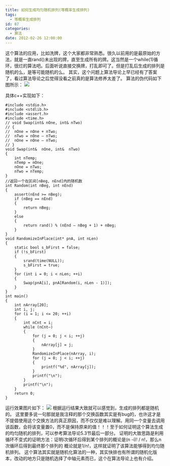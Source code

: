 ```yaml
---
title: 如何生成均匀随机排列(等概率生成排列)
tags:
  - 等概率生成排列
id: 87
categories:
  - 算法
date: 2012-02-26 12:00:00
---
```


这个算法的应用，比如洗牌，这个大家都非常熟悉。很久以前用的是最原始的方法，就是一直rand()未出现的牌，直至生成所有的牌。这当然是一个while(1)循环，很烂的算法吧。后面听说直接交换牌，打乱即可了。但是打乱后生成的排列是随机的么，是等可能随机的么。
其实，这个问题上算法导论上早已经有了答案了，看过算法导论之后觉得没看之前真的是算法修养太差了。
算法的伪代码如下图所示：
![](https://c6.staticflickr.com/8/7645/27410389005_f5ea860442_o.jpg)

具体c++实现如下：

``` stylus
#include <stdio.h>
#include <stdlib.h>
#include <assert.h>
#include <time.h>
// void Swap(int& nOne, int& nTwo)
// {
//  nOne = nOne + nTwo;
//  nTwo = nOne – nTwo;
//  nOne = nOne – nTwo;
// }
void Swap(int&  nOne, int&  nTwo)
{
    int nTemp;
    nTemp = nOne;
    nOne = nTwo;
    nTwo = nTemp;
}
//返回一个在区间[nBeg, nEnd]内的随机数
int Random(int nBeg, int nEnd)
{
    assert(nEnd >= nBeg);
    if (nBeg == nEnd)
    {
        return nBeg;
    }
    else
    {
        return rand() % (nEnd – nBeg + 1) + nBeg;
    }
}
void RandomizeInPlace(int* pnA, int nLen)
{
    static bool s_bFirst = false;
    if (!s_bFirst)
    {
        srand(time(NULL));
        s_bFirst = true;
    }
    for (int i = 0; i < nLen; ++i)
    {
        Swap(pnA[i], pnA[Random(i, nLen - 1)]);
    }
}
int main()
{
    int nArray[20];
    int i, j;
    for (i = 1; i <= 20; ++i)
    {
        int nCnt = i;
        while (nCnt–)
        {
            for (j = 0; j < i; ++j)
            {
                nArray[j] = j;
            }
            RandomizeInPlace(nArray, i);
            for (j = 0; j < i; ++j)
            {
                printf("%d", nArray[j]);
            }
            printf("\n");
        }
        printf("\n");
    }
    return 0;
}
```

运行效果图片如下：
![](https://c5.staticflickr.com/8/7321/27418169396_3d5491830a_o.jpg)
根据运行结果大致就可以感觉到，生成的排列都是随机的。
这里要多说一句那就是我注释的那个交换函数其实是有bug的，也许这才是不提倡使用这个交换方法的真正原因，而不仅仅是难以理解。用同一个变量去调用该函数，会将该变量置0，而不是保持原来的值！！！至于如何证明这个算法生成的均匀随机的排列，可以参考算法导论5.3节最后一部分。
证明的大致思路是利用循环不变式的证明方法：证明i次循环后得到某个排列的概论是(n -i)! / n!，那么n次循环后得到最终那个排列的
概论就是1/n!，这样就证明了该算法能够得到均匀随机排列。
这个算法其实就是随机化算法的一种，其实快排也有所谓的随机化版本，改动的地方只是随机选择了中轴元素而已，这个在算法导论上也有介绍。